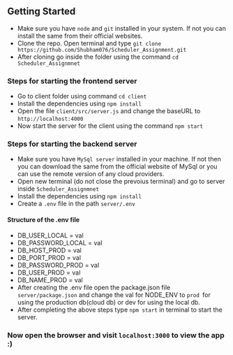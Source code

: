 ## Getting Started

* Make sure you have `node` and `git` installed in your system. If not you can install the same from their official websites.
* Clone the repo. Open terminal and type  `git clone https://github.com/Shubham076/Scheduler_Assignment.git`
* After cloning go inside the folder using the command `cd Scheduler_Assignmnet`

### Steps for starting the frontend server

* Go to client folder using command `cd client`
* Install the dependencies using `npm install`
* Open the file `client/src/server.js` and change the baseURL to `http://localhost:4000`
* Now start the server for the client using the command `npm start`

### Steps for starting the backend server

* Make sure you have `MySql server` installed in your machine. If not then you can download the same from the official website of MySql or you can use the remote version of any cloud providers.
* Open new terminal (do not close the prevoius terminal) and go to server inside `Scheduler_Assignmnet`
* Install the dependencies using `npm install`
* Create a `.env` file in the path `server/.env`

#### Structure of the .env file

* DB_USER_LOCAL = val
* DB_PASSWORD_LOCAL = val
* DB_HOST_PROD = val
* DB_PORT_PROD = val
* DB_PASSWORD_PROD = val
* DB_USER_PROD = val
* DB_NAME_PROD = val
* After creating the .env file open the package.json file `server/package.json` and change the val for NODE_ENV to `prod `for using the production db(cloud db) or dev for using the local db.
* After completing the above steps type `npm start` in terminal to start the server.


### Now open the browser and visit `localhost:3000` to view the app :)
